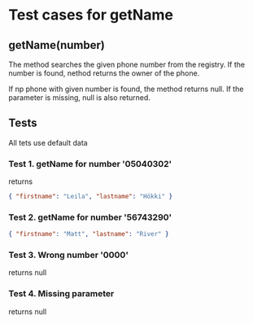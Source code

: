 # Test cases for getName

## **getName(number)**

The method searches the given phone number from the registry. If the number is found, nethod returns the owner of the phone.

If np phone with given number is found, the method returns null.
If the parameter is missing, null is also returned.

## Tests

All tets use default data

### Test 1. getName for number '05040302'

returns

```json
{ "firstname": "Leila", "lastname": "Hökki" }
```

### Test 2. getName for number '56743290'

```json
{ "firstname": "Matt", "lastname": "River" }
```

### Test 3. Wrong number '0000'

returns null

### Test 4. Missing parameter

returns null
